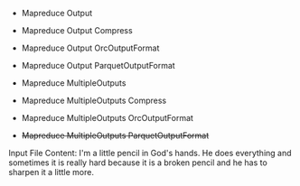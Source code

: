 * Mapreduce Output
* Mapreduce Output Compress
* Mapreduce Output OrcOutputFormat
* Mapreduce Output ParquetOutputFormat

* Mapreduce MultipleOutputs
* Mapreduce MultipleOutputs Compress
* Mapreduce MultipleOutputs OrcOutputFormat
* ~~Mapreduce MultipleOutputs ParquetOutputFormat~~

Input File Content:
I'm a little pencil in God's hands.  He does everything and sometimes it is really hard because it is a broken pencil and he has to sharpen it a little more.
